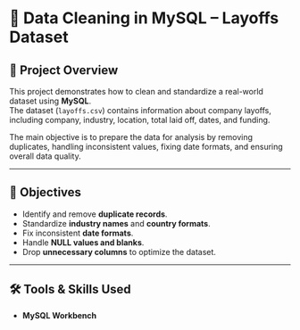 # 🧹 Data Cleaning in MySQL – Layoffs Dataset  

## 📌 Project Overview  
This project demonstrates how to clean and standardize a real-world dataset using **MySQL**.  
The dataset (`layoffs.csv`) contains information about company layoffs, including company, industry, location, total laid off, dates, and funding.  

The main objective is to prepare the data for analysis by removing duplicates, handling inconsistent values, fixing date formats, and ensuring overall data quality.  

---

## 🎯 Objectives  
- Identify and remove **duplicate records**.  
- Standardize **industry names** and **country formats**.  
- Fix inconsistent **date formats**.  
- Handle **NULL values and blanks**.  
- Drop **unnecessary columns** to optimize the dataset.  

---

## 🛠 Tools & Skills Used  
- **MySQL Workbench**  
